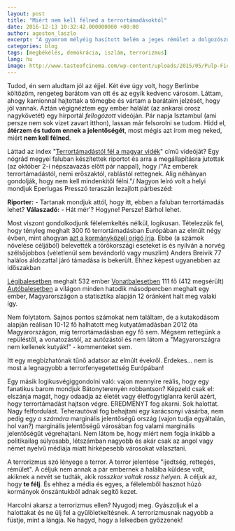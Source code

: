 ```yaml
---
layout: post
title: "Miért nem kell félned a terrortámadásoktól"
date: 2016-12-13 10:32:42.000000000 +00:00
author: agoston_laszlo
excerpt: "A gyomrom mélyéig hasított belém a jeges rémület a dolgozószobámhoz érve: a bezárt ajtó alól lámpafény szűrődött ki! Egy rabló lehet, aki megriadhat, ha rányitok. De rá *kellett* nyitnom... nem volt más választás. Hallottam, ahogy bent motoz..."
categories: blog
tags: [megbékélés, demokrácia, iszlám, terrorizmus]
lang: hu
image: http://www.tasteofcinema.com/wp-content/uploads/2015/05/Pulp-Fiction.jpg
---
```

Tudod, én sem aludtam jól az éjjel. Két éve úgy volt, hogy Berlinbe költözöm, rengeteg barátom van ott és az egyik kedvenc városom. Láttam, ahogy kamionnal hajtottak a tömegbe és vártam a barátaim jelzését, hogy jól vannak. Aztán végignéztem egy ember halálát (az ankarai orosz nagykövetét) egy hírportál *fellogózott* videóján. Pár napja Isztambul (ami persze nem sok vizet zavart itthon), lassan már felsorolni se tudom. Hidd el, **átérzem és tudom ennek a jelentőségét**, most mégis azt írom meg neked, miért **nem kell félned**.

Láttad az index "[Terrortámadástól fél a magyar vidék](http://index.hu/video/2016/09/13/videk_menekult_bevandorlas_terror_nepszavazas_plakat/)" című videóját? Egy nógrád megyei faluban készítettek riportot és arra a megállapításra jutottak (az október 2-i népszavazás előtt pár nappal), hogy /"Az emberek terrortámadástól, nemi erőszaktól, rablástól rettegnek. Alig néhányan gondolják, hogy nem kell mindenkitől félni."/ Nagyon leíró volt a helyi mondjuk Eperlugas Presszó teraszán lezajlott párbeszéd:

**Riporter:** - Tartanak mondjuk attól, hogy itt, ebben a faluban terrortámadás lehet?
**Válaszadó:** - Hát mér'? Hogyne! Persze! Bárhol lehet.

Most viszont gondolkodjunk félelemkeltés nélkül, logikusan. Tételezzük fel, hogy tényleg meghalt 300 fő terrortámadásban Európában az elmúlt négy évben, mint ahogyan [azt a kormányközeli origó írja](http://www.origo.hu/nagyvilag/20160908-tobb-ember-hal-meg-terrorizmus-haboru.html). Ebbe (a számok növelése céljából) belevették a törökországi eseteket is és nyilván a norvég szélsőjobbos (véletlenül sem bevándorló vagy muszlim) Anders Breivik 77 halálos áldozattal járó támadása is bekerült. 
Ehhez képest ugyanebben az időszakban

[Légibalesetben](planecrashinfo.com) meghalt 532 ember
[Vonatbalesetben](https://www.lokal.hu/2016-02-az-elmult-10-ev-vasuti-szerencsetlensegei-europaban/) 111 fő (412 megsérült)
[Autóbalesetben](http://hvg.hu/cegauto/20110516_kozlekedesi_baleset_statisztika) a világon minden hatodik másodpercben meghalt egy ember, Magyarországon a statisztika alapján 12 óránként halt meg valaki így.

Nem folytatom. Sajnos pontos számokat nem találtam, de a kutakodásom alapján reálisan 10-12 fő halhatott meg kutyatámadásban 2012 óta Magyarországon, míg terrortámadásban egy fő sem. Mégsem rettegünk a repüléstől, a vonatozástól, az autózástól és nem látom a "Magyarországra nem kellenek kutyák!" - kommenteket sem.

Itt egy megbízhatónak tűnő adatsor az elmúlt évekről. Érdekes... nem is most a legnagyobb a terrorfenyegetettség Európában!

[](http://agostonlaszlo.hu/images/aldozatok.jpg)


Egy másik logikusvégiggondolni való: vajon mennyire reális, hogy egy fanatikus barom mondjuk Bátonyterenyén robbantson? Képzeld csak el: elszánja magát, hogy odaadja az életét vagy életfogytiglanra kerül azért, hogy terrortámadást hajtson végre. EREDMÉNYT fog akarni. Sok halottat. Nagy felfordulást. Teherautóval fog behajtani egy karácsonyi vásárba, nem pedig egy *a számára* marginális jelentőségű ország (vajon tudja egyáltalán, hol van?) marginális jelentőségű városában fog valami marginális jelentőségűt végrehajtani. Nem látom be, hogy miért nem fogja inkább a politikailag súlyosabb, létszámban nagyobb és akár csak az angol vagy német nyelvű médiája miatt hírképesebb városokat választani.

A terrorizmus szó lényege a terror. A terror jelentése "ijedtség, rettegés, rémület". A céljuk nem annak a pár embernek a halálba küldése volt, akiknek a nevét se tudták, akik *rosszkor voltak rossz helyen*. A céljuk az, hogy **te félj**. És ehhez a média és egyes, a félelemből hasznot húzó kormányok önszántukból adnak segítő kezet.

Harcolni akarsz a terrorizmus ellen? Nyugodj meg. Gyászoljuk el a halottakat és ne ülj fel a gyűlöletkeltésnek. A terrorizmusnak nagyobb a füstje, mint a lángja. Ne hagyd, hogy a lelkedben győzzenek!
